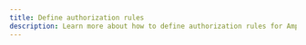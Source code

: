 ```yaml
---
title: Define authorization rules
description: Learn more about how to define authorization rules for Amplify's REST API capabilities
---
```


<inline-fragment platform="js" src="~/lib/restapi/fragments/js/authz.md"></inline-fragment>
<inline-fragment platform="ios" src="~/lib/restapi/fragments/native_common/authz/common.md"></inline-fragment>
<inline-fragment platform="android" src="~/lib/restapi/fragments/native_common/authz/common.md"></inline-fragment>
<inline-fragment platform="flutter" src="~/lib/restapi/fragments/native_common/authz/common.md"></inline-fragment>